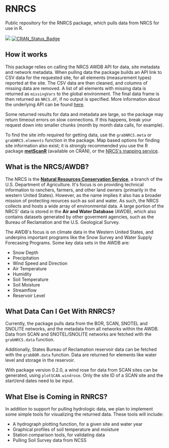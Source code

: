 # RNRCS
Public repository for the RNRCS package, which pulls data from NRCS for use in R.

[![](http://cranlogs.r-pkg.org/badges/RNRCS)](http://cran.rstudio.com/web/packages/RNRCS/index.html) 
[![CRAN_Status_Badge](http://www.r-pkg.org/badges/version/RNRCS)](http://cran.r-project.org/package=RNRCS)

## How it works 
This package relies on calling the NRCS AWDB API for data, site metadata and network metadata. When pulling data the package builds an API link to CSV data for the requested site, for all elements (measurement types) reported at the site. The CSV data are then cleaned, and columns of missing data are removed. A list of all elements with missing data is returned as `missingVars` to the global environment. The final data frame is then returned as `NRCS.df`, if no output is specified. More information about the underlying API can be found [here](https://www.wcc.nrcs.usda.gov/web_service/AWDB_Web_Service_Reference.htm).  

Some returned results for data and metadata are large, so the package may return timeout errors on slow connections. If this happens, break your request down into smaller chunks (month by month data calls, for example).

To find the site info required for getting data, use the `grabNRCS.meta` or `grabNRCS.elements` function in the package. Map based options for finding site information also exist; it is strongly recommended you use the R package [**metScanR**](https://cflagg.github.io/metScanR/) (available on CRAN), or the [NRCS's mapping service](https://www.wcc.nrcs.usda.gov/webmap_beta/index.html). 

## What is the NRCS/AWDB?
The NRCS is the [**Natural Resources Conservation Service**](https://www.wcc.nrcs.usda.gov), a branch of the U.S. Department of Agriculture. It's focus is on providing technical information to ranchers, farmers, and other land owners (primarily in the western United States). However, as the name implies it also has a broader mission of protecting reources such as soil and water. As such, the NRCS collects and hosts a wide array of environmental data. A large portion of the NRCS' data is stored in the **Air and Water Database** (AWDB), which also contains datasets generated by other goverment agencies, such as the Bureau of Reclamation and the U.S. Geological Survey. 

The AWDB's focus is on climate data in the Western United States, and underpins important programs like the Snow Survey and Water Supply Forecasing Programs. Some key data sets in the AWDB are:
 - Snow Depth
 - Precipitation
 - Wind Speed and Direction
 - Air Temperature
 - Humidity
 - Soil Temperature
 - Soil Moisture
 - Streamflow
 - Reservoir Level

## What Data Can I Get With RNRCS?
Currently, the package pulls data from the BOR, SCAN, SNOTEL and SNOLITE networks, and the metadata from all networks within the AWDB. Data from SCAN and SNOTEL/SNOLITE networks are fetched with the `grabNRCS.data` function.

Additionally, States Bureau of Reclamation reservoir data can be fetched with the `grabBOR.data` function. Data are returned for elements like water level and storage in the reservoir.

With package version 0.2.0, a wind rose for data from SCAN sites can be generated, using `plotSCAN.windrose`. Only the site ID of a SCAN site and the start/end dates need to be input. 

## What Else is Coming in RNRCS?
In addition to support for pulling hydrologic data, we plan to implement some simple tools for visualizing the returned data. These tools will include:
- A hydrograph plotting function, for a given site and water year
- Graphical profiles of soil temperature and moisture
- Station comparison tools, for validating data
- Pulling Soil Survey data from NCSS
